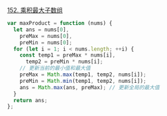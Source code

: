 [152. 乘积最大子数组](https://leetcode.cn/problems/maximum-product-subarray/description/?envType=study-plan-v2&envId=top-100-liked)

```javascript
var maxProduct = function (nums) {
  let ans = nums[0],
    preMax = nums[0],
    preMin = nums[0];
  for (let i = 1; i < nums.length; ++i) {
    const temp1 = preMax * nums[i],
      temp2 = preMin * nums[i];
    // 更新当前的最小值和最大值
    preMax = Math.max(temp1, temp2, nums[i]);
    preMin = Math.min(temp1, temp2, nums[i]);
    ans = Math.max(ans, preMax); // 更新全局的最大值
  }
  return ans;
};
```